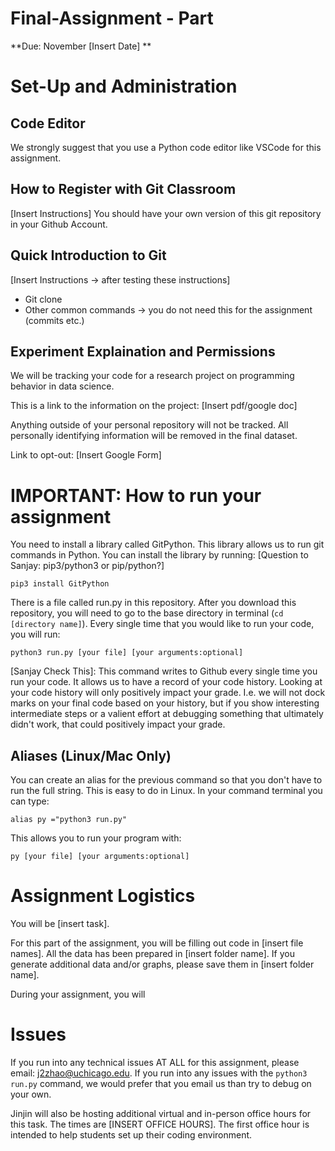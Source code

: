# Final-Assignment - Part
**Due: November [Insert Date] **

# Set-Up and Administration
## Code Editor
We strongly suggest that you use a Python code editor like VSCode for this assignment.

## How to Register with Git Classroom
[Insert Instructions]
You should have your own version of this git repository in your Github Account.

## Quick Introduction to Git
[Insert Instructions -> after testing these instructions]
- Git clone
- Other common commands -> you do not need this for the assignment (commits etc.)

## Experiment Explaination and Permissions
We will be tracking your code for a research project on programming behavior in data science. 

This is a link to the information on the project: [Insert pdf/google doc]

Anything outside of your personal repository will not be tracked. All personally identifying information will be removed in the final dataset.

Link to opt-out: [Insert Google Form]

# IMPORTANT: How to run your assignment
You need to install a library called GitPython. This library allows us to run git commands in Python. You can install the library by running:
[Question to Sanjay: pip3/python3 or pip/python?]

```
pip3 install GitPython
```

There is a file called run.py in this repository. After you download this repository, you will need to go to the base directory in terminal (`cd [directory name]`). Every single time that you would like to run your code, you will run:

```
python3 run.py [your file] [your arguments:optional]

```

[Sanjay Check This]: This command writes to Github every single time you run your code. It allows us to have a record of your code history. Looking at your code history will only positively impact your grade. I.e. we will not dock marks on your final code based on your history, but if you show interesting intermediate steps or a valient effort at debugging something that ultimately didn't work, that could positively impact your grade.

## Aliases (Linux/Mac Only)
You can create an alias for the previous command so that you don't have to run the full string. This is easy to do in Linux. In your command terminal you can type:

```
alias py ="python3 run.py"
```

This allows you to run your program with:

```
py [your file] [your arguments:optional]

```

# Assignment Logistics
You will be [insert task]. 

For this part of the assignment, you will be filling out code in [insert file names]. All the data has been prepared in [insert folder name]. If you generate additional data and/or graphs, please save them in [insert folder name].

During your assignment, you will 
# Issues
If you run into any technical issues AT ALL for this assignment, please email: j2zhao@uchicago.edu. If you run into any issues with the `python3 run.py` command, we would prefer that you email us than try to debug on your own.

Jinjin will also be hosting additional virtual and in-person office hours for this task. The times are [INSERT OFFICE HOURS]. The first office hour is intended to help students set up their coding environment.
